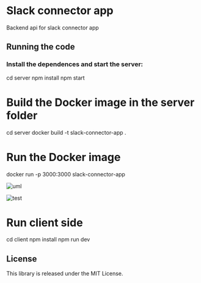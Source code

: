 # Slack connector app
Backend api for slack connector app

## Running the code

### Install the dependences and start the server:
cd server
npm install
npm start

# Build the Docker image in the server folder
cd server
docker build -t slack-connector-app .

# Run the Docker image
docker run -p 3000:3000 slack-connector-app

![uml](https://user-images.githubusercontent.com/3927152/232487162-04f923a4-cd6b-4b46-82cf-4af484961a05.png)

![test](https://user-images.githubusercontent.com/3927152/232569337-1c83ec1e-0886-4304-8405-b0d437943c64.png)

# Run client side
cd client
npm install
npm run dev

## License
This library is released under the MIT License.
